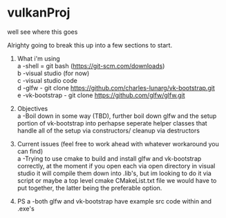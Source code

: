 # vulkanProj
well see where this goes  

Alrighty going to break this up into a few sections to start.  

1. What i'm using   
    a  -shell = git bash (https://git-scm.com/downloads)  
    b  -visual studio (for now)  
    c  -visual studio code  
    d  -glfw - git clone https://github.com/charles-lunarg/vk-bootstrap.git  
    e  -vk-bootstrap - git clone https://github.com/glfw/glfw.git  

2. Objectives  
    a  -Boil down in some way (TBD), further boil down glfw and the setup   
        portion of vk-bootstrap into perhapse seperate helper classes that   
        handle all of the setup via constructors/ cleanup via destructors  
  
3. Current issues (feel free to work ahead with whatever workaround you can find)  
    a  -Trying to use cmake to build and install glfw and vk-bootstrap correctly,
        at the moment if you open each via open directory in visual studio it will
        compile them down into .lib's, but im looking to do it via script or maybe
        a top level cmake CMakeList.txt file we would have to put together,
        the latter being the preferable option.  

4.  PS
    a  -both glfw and vk-bootstrap have example src code within and .exe's
